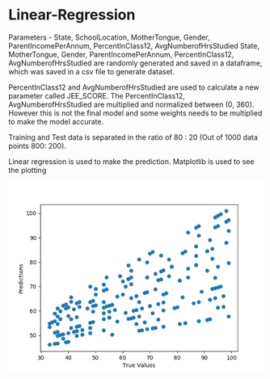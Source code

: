 # Linear-Regression

Parameters - State, SchoolLocation, MotherTongue, Gender, ParentIncomePerAnnum, PercentInClass12, AvgNumberofHrsStudied
State, MotherTongue, Gender, ParentIncomePerAnnum, PercentInClass12, AvgNumberofHrsStudied are randomly generated and saved in a dataframe, which was saved in a csv file to generate dataset.

PercentInClass12 and AvgNumberofHrsStudied are used to calculate a new parameter called JEE_SCORE. The PercentInClass12, AvgNumberofHrsStudied are multiplied and normalized between (0, 360). However this is not the final model and some weights needs to be multiplied to make the model accurate.

Training and Test data is separated in the ratio of 80 : 20 (Out of 1000 data points 800: 200).

Linear regression is used to make the prediction. Matplotlib is used to see the plotting

![alt text](https://github.com/SectumPsempra/Linear-Regression-/blob/master/Figure_1.png?raw=true)

